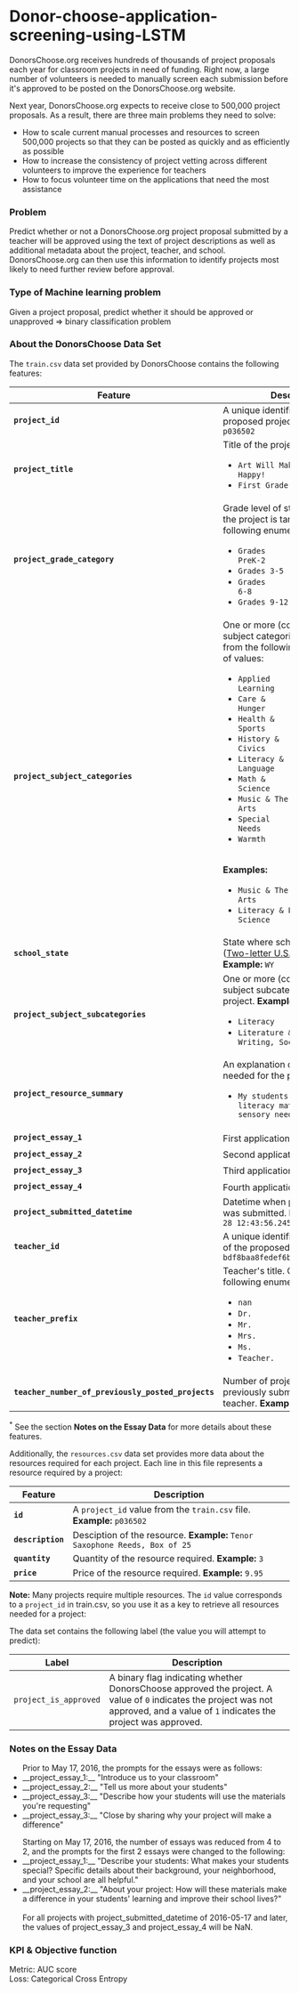 # Donor-choose-application-screening-using-LSTM

<p>
DonorsChoose.org receives hundreds of thousands of project proposals each year for classroom projects in need of funding. Right now, a large number of volunteers is needed to manually screen each submission before it's approved to be posted on the DonorsChoose.org website.
</p>
<p>
    Next year, DonorsChoose.org expects to receive close to 500,000 project proposals. As a result, there are three main problems they need to solve:
<ul>
<li>
    How to scale current manual processes and resources to screen 500,000 projects so that they can be posted as quickly and as efficiently as possible</li>
    <li>How to increase the consistency of project vetting across different volunteers to improve the experience for teachers</li>
    <li>How to focus volunteer time on the applications that need the most assistance</li>
    </ul>
</p>    

### Problem

Predict whether or not a DonorsChoose.org project proposal submitted by a teacher will be approved using the text of project descriptions as well as additional metadata about the project, teacher, and school. DonorsChoose.org can then use this information to identify projects most likely to need further review before approval.

### Type of Machine learning problem

Given a project proposal, predict whether it should be approved or unapproved => binary classification problem

### About the DonorsChoose Data Set

The `train.csv` data set provided by DonorsChoose contains the following features:

Feature | Description 
----------|---------------
**`project_id`** | A unique identifier for the proposed project. **Example:** `p036502`   
**`project_title`**    | Title of the project. **Examples:**<br><ul><li><code>Art Will Make You Happy!</code></li><li><code>First Grade Fun</code></li></ul> 
**`project_grade_category`** | Grade level of students for which the project is targeted. One of the following enumerated values: <br/><ul><li><code>Grades PreK-2</code></li><li><code>Grades 3-5</code></li><li><code>Grades 6-8</code></li><li><code>Grades 9-12</code></li></ul>  
 **`project_subject_categories`** | One or more (comma-separated) subject categories for the project from the following enumerated list of values:  <br/><ul><li><code>Applied Learning</code></li><li><code>Care &amp; Hunger</code></li><li><code>Health &amp; Sports</code></li><li><code>History &amp; Civics</code></li><li><code>Literacy &amp; Language</code></li><li><code>Math &amp; Science</code></li><li><code>Music &amp; The Arts</code></li><li><code>Special Needs</code></li><li><code>Warmth</code></li></ul><br/> **Examples:** <br/><ul><li><code>Music &amp; The Arts</code></li><li><code>Literacy &amp; Language, Math &amp; Science</code></li>  
  **`school_state`** | State where school is located ([Two-letter U.S. postal code](https://en.wikipedia.org/wiki/List_of_U.S._state_abbreviations#Postal_codes)). **Example:** `WY`
**`project_subject_subcategories`** | One or more (comma-separated) subject subcategories for the project. **Examples:** <br/><ul><li><code>Literacy</code></li><li><code>Literature &amp; Writing, Social Sciences</code></li></ul> 
**`project_resource_summary`** | An explanation of the resources needed for the project. **Example:** <br/><ul><li><code>My students need hands on literacy materials to manage sensory needs!</code</li></ul> 
**`project_essay_1`**    | First application essay<sup>*</sup>  
**`project_essay_2`**    | Second application essay<sup>*</sup> 
**`project_essay_3`**    | Third application essay<sup>*</sup> 
**`project_essay_4`**    | Fourth application essay<sup>*</sup> 
**`project_submitted_datetime`** | Datetime when project application was submitted. **Example:** `2016-04-28 12:43:56.245`   
**`teacher_id`** | A unique identifier for the teacher of the proposed project. **Example:** `bdf8baa8fedef6bfeec7ae4ff1c15c56`  
**`teacher_prefix`** | Teacher's title. One of the following enumerated values: <br/><ul><li><code>nan</code></li><li><code>Dr.</code></li><li><code>Mr.</code></li><li><code>Mrs.</code></li><li><code>Ms.</code></li><li><code>Teacher.</code></li></ul>  
**`teacher_number_of_previously_posted_projects`** | Number of project applications previously submitted by the same teacher. **Example:** `2` 

<sup>*</sup> See the section <b>Notes on the Essay Data</b> for more details about these features.

Additionally, the `resources.csv` data set provides more data about the resources required for each project. Each line in this file represents a resource required by a project:

Feature | Description 
----------|---------------
**`id`** | A `project_id` value from the `train.csv` file.  **Example:** `p036502`   
**`description`** | Desciption of the resource. **Example:** `Tenor Saxophone Reeds, Box of 25`   
**`quantity`** | Quantity of the resource required. **Example:** `3`   
**`price`** | Price of the resource required. **Example:** `9.95`   

**Note:** Many projects require multiple resources. The `id` value corresponds to a `project_id` in train.csv, so you use it as a key to retrieve all resources needed for a project:

The data set contains the following label (the value you will attempt to predict):

Label | Description
----------|---------------
`project_is_approved` | A binary flag indicating whether DonorsChoose approved the project. A value of `0` indicates the project was not approved, and a value of `1` indicates the project was approved.

### Notes on the Essay Data

<ul>
Prior to May 17, 2016, the prompts for the essays were as follows:
<li>__project_essay_1:__ "Introduce us to your classroom"</li>
<li>__project_essay_2:__ "Tell us more about your students"</li>
<li>__project_essay_3:__ "Describe how your students will use the materials you're requesting"</li>
<li>__project_essay_3:__ "Close by sharing why your project will make a difference"</li>
</ul>


<ul>
Starting on May 17, 2016, the number of essays was reduced from 4 to 2, and the prompts for the first 2 essays were changed to the following:<br>
<li>__project_essay_1:__ "Describe your students: What makes your students special? Specific details about their background, your neighborhood, and your school are all helpful."</li>
<li>__project_essay_2:__ "About your project: How will these materials make a difference in your students' learning and improve their school lives?"</li>
<br>For all projects with project_submitted_datetime of 2016-05-17 and later, the values of project_essay_3 and project_essay_4 will be NaN.
</ul>

### KPI & Objective function
Metric: AUC score <br>
Loss: Categorical Cross Entropy
